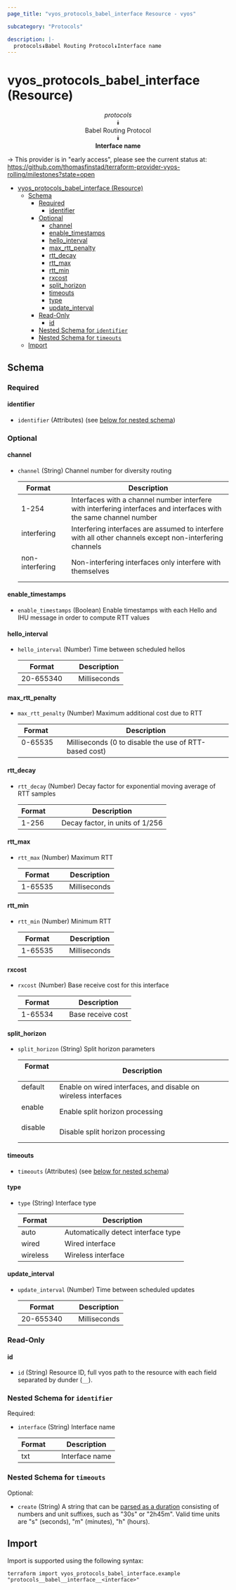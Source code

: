 ```yaml
---
page_title: "vyos_protocols_babel_interface Resource - vyos"

subcategory: "Protocols"

description: |-
  protocols⯯Babel Routing Protocol⯯Interface name
---
```


# vyos_protocols_babel_interface (Resource)
<center>

*protocols*  
⯯  
Babel Routing Protocol  
⯯  
**Interface name**


</center>

-> This provider is in "early access", please see the current status at: https://github.com/thomasfinstad/terraform-provider-vyos-rolling/milestones?state=open

<!--TOC-->

- [vyos_protocols_babel_interface (Resource)](#vyos_protocols_babel_interface-resource)
  - [Schema](#schema)
    - [Required](#required)
      - [identifier](#identifier)
    - [Optional](#optional)
      - [channel](#channel)
      - [enable_timestamps](#enable_timestamps)
      - [hello_interval](#hello_interval)
      - [max_rtt_penalty](#max_rtt_penalty)
      - [rtt_decay](#rtt_decay)
      - [rtt_max](#rtt_max)
      - [rtt_min](#rtt_min)
      - [rxcost](#rxcost)
      - [split_horizon](#split_horizon)
      - [timeouts](#timeouts)
      - [type](#type)
      - [update_interval](#update_interval)
    - [Read-Only](#read-only)
      - [id](#id)
    - [Nested Schema for `identifier`](#nested-schema-for-identifier)
    - [Nested Schema for `timeouts`](#nested-schema-for-timeouts)
  - [Import](#import)

<!--TOC-->

<!-- schema generated by tfplugindocs -->
## Schema

### Required

#### identifier
- `identifier` (Attributes) (see [below for nested schema](#nestedatt--identifier))

### Optional

#### channel
- `channel` (String) Channel number for diversity routing

    |  Format           &emsp;|  Description                                                                                                         |
    |-------------------|----------------------------------------------------------------------------------------------------------------------|
    |  1-254            &emsp;|  Interfaces with a channel number interfere with interfering interfaces and interfaces with the same channel number  |
    |  interfering      &emsp;|  Interfering interfaces are assumed to interfere with all other channels except non-interfering channels             |
    |  non-interfering  &emsp;|  Non-interfering interfaces only interfere with themselves                                                           |
#### enable_timestamps
- `enable_timestamps` (Boolean) Enable timestamps with each Hello and IHU message in order to compute RTT values
#### hello_interval
- `hello_interval` (Number) Time between scheduled hellos

    |  Format     &emsp;|  Description   |
    |-------------|----------------|
    |  20-655340  &emsp;|  Milliseconds  |
#### max_rtt_penalty
- `max_rtt_penalty` (Number) Maximum additional cost due to RTT

    |  Format   &emsp;|  Description                                            |
    |-----------|---------------------------------------------------------|
    |  0-65535  &emsp;|  Milliseconds (0 to disable the use of RTT-based cost)  |
#### rtt_decay
- `rtt_decay` (Number) Decay factor for exponential moving average of RTT samples

    |  Format  &emsp;|  Description                      |
    |----------|-----------------------------------|
    |  1-256   &emsp;|  Decay factor, in units of 1/256  |
#### rtt_max
- `rtt_max` (Number) Maximum RTT

    |  Format   &emsp;|  Description   |
    |-----------|----------------|
    |  1-65535  &emsp;|  Milliseconds  |
#### rtt_min
- `rtt_min` (Number) Minimum RTT

    |  Format   &emsp;|  Description   |
    |-----------|----------------|
    |  1-65535  &emsp;|  Milliseconds  |
#### rxcost
- `rxcost` (Number) Base receive cost for this interface

    |  Format   &emsp;|  Description        |
    |-----------|---------------------|
    |  1-65534  &emsp;|  Base receive cost  |
#### split_horizon
- `split_horizon` (String) Split horizon parameters

    |  Format   &emsp;|  Description                                                     |
    |-----------|------------------------------------------------------------------|
    |  default  &emsp;|  Enable on wired interfaces, and disable on wireless interfaces  |
    |  enable   &emsp;|  Enable split horizon processing                                 |
    |  disable  &emsp;|  Disable split horizon processing                                |
#### timeouts
- `timeouts` (Attributes) (see [below for nested schema](#nestedatt--timeouts))
#### type
- `type` (String) Interface type

    |  Format    &emsp;|  Description                          |
    |------------|---------------------------------------|
    |  auto      &emsp;|  Automatically detect interface type  |
    |  wired     &emsp;|  Wired interface                      |
    |  wireless  &emsp;|  Wireless interface                   |
#### update_interval
- `update_interval` (Number) Time between scheduled updates

    |  Format     &emsp;|  Description   |
    |-------------|----------------|
    |  20-655340  &emsp;|  Milliseconds  |

### Read-Only

#### id
- `id` (String) Resource ID, full vyos path to the resource with each field separated by dunder (`__`).

<a id="nestedatt--identifier"></a>
### Nested Schema for `identifier`

Required:

- `interface` (String) Interface name

    |  Format  &emsp;|  Description     |
    |----------|------------------|
    |  txt     &emsp;|  Interface name  |


<a id="nestedatt--timeouts"></a>
### Nested Schema for `timeouts`

Optional:

- `create` (String) A string that can be [parsed as a duration](https://pkg.go.dev/time#ParseDuration) consisting of numbers and unit suffixes, such as &#34;30s&#34; or &#34;2h45m&#34;. Valid time units are &#34;s&#34; (seconds), &#34;m&#34; (minutes), &#34;h&#34; (hours).

## Import

Import is supported using the following syntax:

```shell
terraform import vyos_protocols_babel_interface.example "protocols__babel__interface__<interface>"
```
